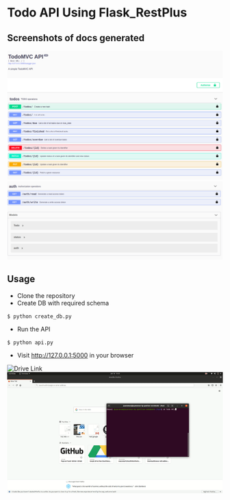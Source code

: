 # Todo API Using Flask_RestPlus
## Screenshots of docs generated
![Todo](https://raw.githubusercontent.com/range123/markdown-cheatsheet/master/Screenshot1.png)
![Auth](https://raw.githubusercontent.com/range123/markdown-cheatsheet/master/Screenshot2.png)

## Usage
* Clone the repository
* Create DB with required schema
```
$ python create_db.py
```
* Run the API
```
$ python api.py
```
* Visit http://127.0.0.1:5000 in your browser

![Drive Link](https://drive.google.com/open?id=1wYYnTqsTipJi9a2cJloHWjTiuASx8dn8)
![Usage](https://raw.githubusercontent.com/range123/markdown-cheatsheet/master/Todo.gif)